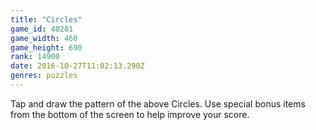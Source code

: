 ```yaml
---
title: "Circles"
game_id: 40281
game_width: 460
game_height: 690
rank: 14900
date: 2016-10-27T11:02:13.290Z
genres: puzzles
---
```

Tap and draw the pattern of the above Circles. 
Use special bonus items from the bottom of the screen to help improve your score.